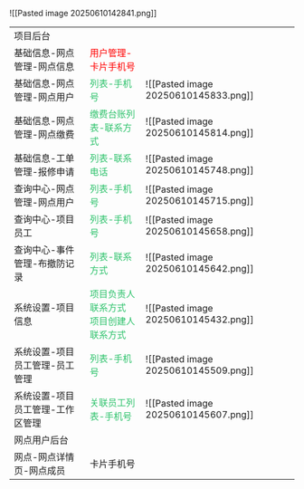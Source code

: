 ![[Pasted image 20250610142841.png]]

|                   |                                                                       |                                      |     |
| ----------------- | --------------------------------------------------------------------- | ------------------------------------ | --- |
| 项目后台              |                                                                       |                                      |     |
| 基础信息-网点管理-网点信息    | <font color="#ff0000">用户管理-卡片手机号</font>                               |                                      |     |
| 基础信息-网点管理-网点用户    | <font color="#2DC26B">列表-手机号</font>                                   | ![[Pasted image 20250610145833.png]] |     |
| 基础信息-网点管理-网点缴费    | <font color="#2DC26B">缴费台账列表-联系方式                             </font> | ![[Pasted image 20250610145814.png]] |     |
| 基础信息-工单管理-报修申请    | <font color="#2DC26B">列表-联系电话</font>                                  | ![[Pasted image 20250610145748.png]] |     |
| 查询中心-网点管理-网点用户    | <font color="#2dc26b">列表-手机号</font>                                   | ![[Pasted image 20250610145715.png]] |     |
| 查询中心-项目员工         | <font color="#2dc26b">列表-手机号</font>                                   | ![[Pasted image 20250610145658.png]] |     |
| 查询中心-事件管理-布撤防记录   | <font color="#2dc26b">列表-联系方式</font>                                  | ![[Pasted image 20250610145642.png]] |     |
| 系统设置-项目信息         | <font color="#2dc26b">项目负责人联系方式  <br>项目创建人联系方式</font><br>             | ![[Pasted image 20250610145432.png]] |     |
| 系统设置-项目员工管理-员工管理  | <font color="#2dc26b">列表-手机号</font>                                   | ![[Pasted image 20250610145509.png]] |     |
| 系统设置-项目员工管理-工作区管理 | <font color="#2dc26b">关联员工列表-手机号</font>                               | ![[Pasted image 20250610145607.png]] |     |
| 网点用户后台            |                                                                       |                                      |     |
| 网点-网点详情页-网点成员     | 卡片手机号                                                                 |                                      |     |
